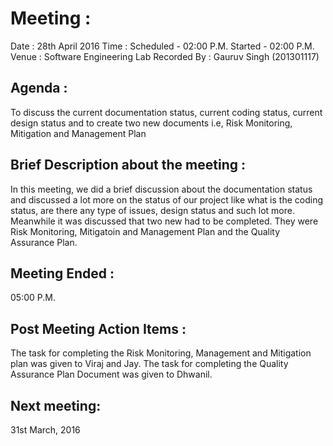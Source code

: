 Meeting  :
==========
Date : 28th April 2016
Time : Scheduled - 02:00 P.M.
       Started   - 02:00 P.M.
Venue : Software Engineering Lab
Recorded By : Gauruv Singh (201301117)

Agenda : 
-------
To discuss the current documentation status, current coding status, current design status and to create two new documents i.e, Risk 
Monitoring, Mitigation and Management Plan

Brief Description about the meeting :
------------------------------------
In this meeting, we did a brief discussion about the documentation status and discussed a lot more on the status of our project like
what is the coding status, are there any type of issues, design status and such lot more. Meanwhile it was discussed that two new 
had to be completed. They were Risk Monitoring, Mitigatoin and Management Plan and the Quality Assurance Plan.

Meeting Ended :
---------------
05:00 P.M.

Post Meeting Action Items :
----------
The task for completing the Risk Monitoring, Management and Mitigation plan was given to Viraj and Jay. The task for completing the 
Quality Assurance Plan Document was given to Dhwanil.

Next meeting:
-------------
31st  March, 2016
